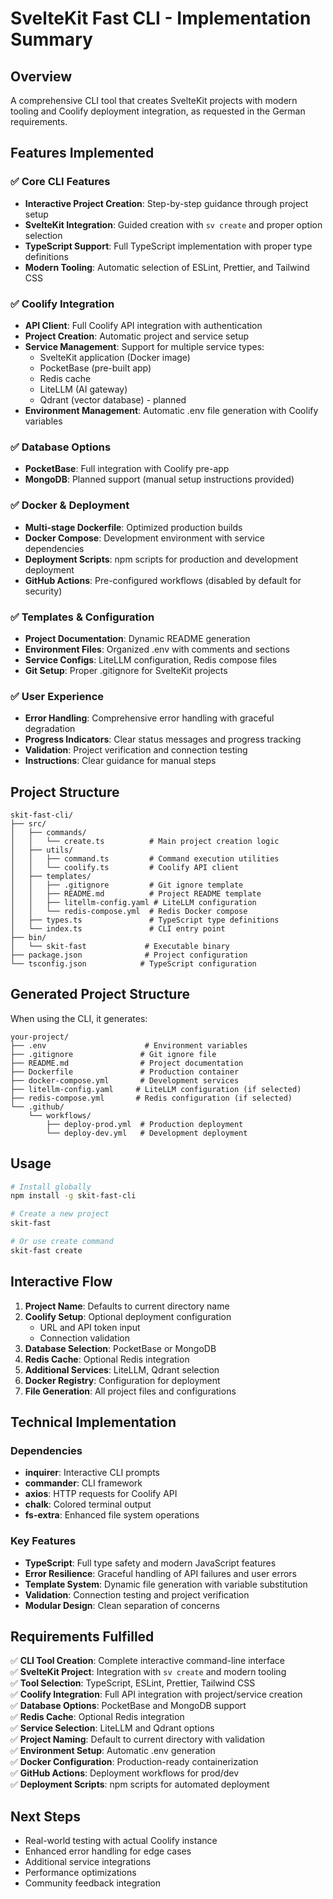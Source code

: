 # SvelteKit Fast CLI - Implementation Summary

## Overview
A comprehensive CLI tool that creates SvelteKit projects with modern tooling and Coolify deployment integration, as requested in the German requirements.

## Features Implemented

### ✅ Core CLI Features
- **Interactive Project Creation**: Step-by-step guidance through project setup
- **SvelteKit Integration**: Guided creation with `sv create` and proper option selection
- **TypeScript Support**: Full TypeScript implementation with proper type definitions
- **Modern Tooling**: Automatic selection of ESLint, Prettier, and Tailwind CSS

### ✅ Coolify Integration
- **API Client**: Full Coolify API integration with authentication
- **Project Creation**: Automatic project and service setup
- **Service Management**: Support for multiple service types:
  - SvelteKit application (Docker image)
  - PocketBase (pre-built app)
  - Redis cache
  - LiteLLM (AI gateway)
  - Qdrant (vector database) - planned
- **Environment Management**: Automatic .env file generation with Coolify variables

### ✅ Database Options
- **PocketBase**: Full integration with Coolify pre-app
- **MongoDB**: Planned support (manual setup instructions provided)

### ✅ Docker & Deployment
- **Multi-stage Dockerfile**: Optimized production builds
- **Docker Compose**: Development environment with service dependencies
- **Deployment Scripts**: npm scripts for production and development deployment
- **GitHub Actions**: Pre-configured workflows (disabled by default for security)

### ✅ Templates & Configuration
- **Project Documentation**: Dynamic README generation
- **Environment Files**: Organized .env with comments and sections
- **Service Configs**: LiteLLM configuration, Redis compose files
- **Git Setup**: Proper .gitignore for SvelteKit projects

### ✅ User Experience
- **Error Handling**: Comprehensive error handling with graceful degradation
- **Progress Indicators**: Clear status messages and progress tracking
- **Validation**: Project verification and connection testing
- **Instructions**: Clear guidance for manual steps

## Project Structure

```
skit-fast-cli/
├── src/
│   ├── commands/
│   │   └── create.ts          # Main project creation logic
│   ├── utils/
│   │   ├── command.ts         # Command execution utilities
│   │   └── coolify.ts         # Coolify API client
│   ├── templates/
│   │   ├── .gitignore         # Git ignore template
│   │   ├── README.md          # Project README template
│   │   ├── litellm-config.yaml # LiteLLM configuration
│   │   └── redis-compose.yml  # Redis Docker compose
│   ├── types.ts               # TypeScript type definitions
│   └── index.ts               # CLI entry point
├── bin/
│   └── skit-fast             # Executable binary
├── package.json              # Project configuration
└── tsconfig.json            # TypeScript configuration
```

## Generated Project Structure

When using the CLI, it generates:

```
your-project/
├── .env                      # Environment variables
├── .gitignore               # Git ignore file
├── README.md                # Project documentation
├── Dockerfile               # Production container
├── docker-compose.yml       # Development services
├── litellm-config.yaml     # LiteLLM configuration (if selected)
├── redis-compose.yml       # Redis configuration (if selected)
└── .github/
    └── workflows/
        ├── deploy-prod.yml  # Production deployment
        └── deploy-dev.yml   # Development deployment
```

## Usage

```bash
# Install globally
npm install -g skit-fast-cli

# Create a new project
skit-fast

# Or use create command
skit-fast create
```

## Interactive Flow

1. **Project Name**: Defaults to current directory name
2. **Coolify Setup**: Optional deployment configuration
   - URL and API token input
   - Connection validation
3. **Database Selection**: PocketBase or MongoDB
4. **Redis Cache**: Optional Redis integration
5. **Additional Services**: LiteLLM, Qdrant selection
6. **Docker Registry**: Configuration for deployment
7. **File Generation**: All project files and configurations

## Technical Implementation

### Dependencies
- **inquirer**: Interactive CLI prompts
- **commander**: CLI framework
- **axios**: HTTP requests for Coolify API
- **chalk**: Colored terminal output
- **fs-extra**: Enhanced file system operations

### Key Features
- **TypeScript**: Full type safety and modern JavaScript features
- **Error Resilience**: Graceful handling of API failures and user errors
- **Template System**: Dynamic file generation with variable substitution
- **Validation**: Connection testing and project verification
- **Modular Design**: Clean separation of concerns

## Requirements Fulfilled

✅ **CLI Tool Creation**: Complete interactive command-line interface  
✅ **SvelteKit Project**: Integration with `sv create` and modern tooling  
✅ **Tool Selection**: TypeScript, ESLint, Prettier, Tailwind CSS  
✅ **Coolify Integration**: Full API integration with project/service creation  
✅ **Database Options**: PocketBase and MongoDB support  
✅ **Redis Cache**: Optional Redis integration  
✅ **Service Selection**: LiteLLM and Qdrant options  
✅ **Project Naming**: Default to current directory with validation  
✅ **Environment Setup**: Automatic .env generation  
✅ **Docker Configuration**: Production-ready containerization  
✅ **GitHub Actions**: Deployment workflows for prod/dev  
✅ **Deployment Scripts**: npm scripts for automated deployment

## Next Steps

- Real-world testing with actual Coolify instance
- Enhanced error handling for edge cases
- Additional service integrations
- Performance optimizations
- Community feedback integration